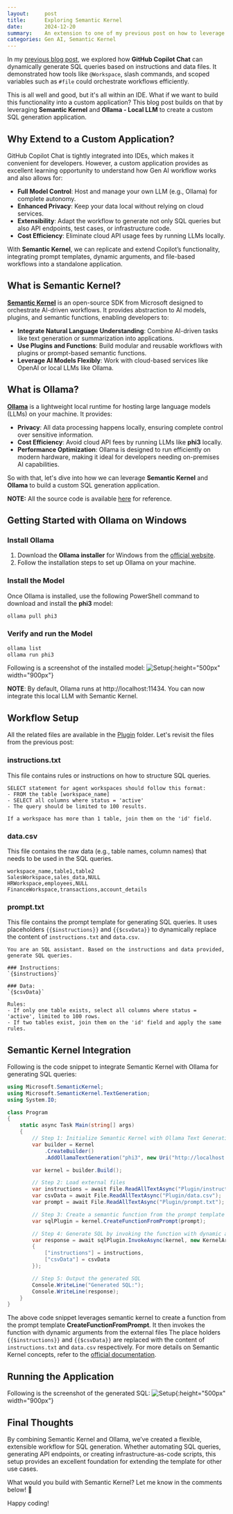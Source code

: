 ```yaml
---
layout:     post
title:      Exploring Semantic Kernel
date:       2024-12-20
summary:    An extension to one of my previous post on how to leverage Semantic Kernel to automatically generate SQL. 
categories: Gen AI, Semantic Kernel
---
```


In my [previous blog post]({{site.url}}/VsCode-CoPilot-CodeGeneration), we explored how **GitHub Copilot Chat** can dynamically generate SQL queries based on instructions and data files. It demonstrated how tools like `@Workspace`, slash commands, and scoped variables such as `#file` could orchestrate workflows efficiently. 

This is all well and good, but it's all within an IDE. What if we want to build this functionality into a custom application?  This blog post builds on that by leveraging **Semantic Kernel**  and  **Ollama - Local LLM** to create a custom SQL generation application.

## **Why Extend to a Custom Application?**

GitHub Copilot Chat is tightly integrated into IDEs, which makes it convenient for developers. However, a custom application provides as excellent learning opportunity to understand how Gen AI workflow works and also allows for:  
- **Full Model Control**: Host and manage your own LLM (e.g., Ollama) for complete autonomy.  
- **Enhanced Privacy**: Keep your data local without relying on cloud services.  
- **Extensibility**: Adapt the workflow to generate not only SQL queries but also API endpoints, test cases, or infrastructure code.  
- **Cost Efficiency**: Eliminate cloud API usage fees by running LLMs locally.  

With **Semantic Kernel**, we can replicate and extend Copilot’s functionality, integrating prompt templates, dynamic arguments, and file-based workflows into a standalone application.


## **What is Semantic Kernel?**

**[Semantic Kernel](https://github.com/microsoft/semantic-kernel)** is an open-source SDK from Microsoft designed to orchestrate AI-driven workflows. It provides abstraction to AI models, plugins, and semantic functions, enabling developers to: 

- **Integrate Natural Language Understanding**: Combine AI-driven tasks like text generation or summarization into applications.  
- **Use Plugins and Functions**: Build modular and reusable workflows with plugins or prompt-based semantic functions.  
- **Leverage AI Models Flexibly**: Work with cloud-based services like OpenAI or local LLMs like Ollama.  

## **What is Ollama?**

**[Ollama](https://github.com/ollama/ollama)** is a lightweight local runtime for hosting large language models (LLMs) on your machine. It provides:  
- **Privacy**: All data processing happens locally, ensuring complete control over sensitive information.  
- **Cost Efficiency**: Avoid cloud API fees by running LLMs like **phi3** locally.  
- **Performance Optimization**: Ollama is designed to run efficiently on modern hardware, making it ideal for developers needing on-premises AI capabilities.  

So with that, let's dive into how we can leverage **Semantic Kernel** and **Ollama** to build a custom SQL generation application.

**NOTE:** All the source code is available [here](https://github.com/AdiThakker/SemanticKernel.Plugins) for reference.  


## **Getting Started with Ollama on Windows**

### **Install Ollama**
1. Download the **Ollama installer** for Windows from the [official website](https://ollama.ai/download).
2. Follow the installation steps to set up Ollama on your machine.

### **Install the Model**
Once Ollama is installed, use the following PowerShell command to download and install the **phi3** model:
```powershell
ollama pull phi3
```

### **Verify and run the Model**
```powershell
ollama list
ollama run phi3
```

Following is a screenshot of the installed model:
![Setup]({{site.url}}/images/sk-1.png){:height="500px" width="900px"}

**NOTE**: By default, Ollama runs at http://localhost:11434. You can now integrate this local LLM with Semantic Kernel.


## **Workflow Setup**

All the related files are available in the [Plugin](https://github.com/AdiThakker/SemanticKernel.Plugins/tree/main/SemanticKernel.Plugins/Plugin) folder. Let's revisit the files from the previous post:

### **instructions.txt**

This file contains rules or instructions on how to structure SQL queries.

```plaintext
SELECT statement for agent workspaces should follow this format:
- FROM the table [workspace_name]
- SELECT all columns where status = 'active'
- The query should be limited to 100 results.

If a workspace has more than 1 table, join them on the 'id' field.
```

### **data.csv**

This file contains the raw data (e.g., table names, column names) that needs to be used in the SQL queries.

```plaintext
workspace_name,table1,table2
SalesWorkspace,sales_data,NULL
HRWorkspace,employees,NULL
FinanceWorkspace,transactions,account_details
```

### **prompt.txt**

This file contains the prompt template for generating SQL queries. It uses placeholders `{{$instructions}}` and `{{$csvData}}` to dynamically replace the content of `instructions.txt` and `data.csv`.

```plaintext
You are an SQL assistant. Based on the instructions and data provided, generate SQL queries.  

### Instructions:  
`{$instructions}`  

### Data:  
`{$csvData}`  

Rules:  
- If only one table exists, select all columns where status = 'active', limited to 100 rows.  
- If two tables exist, join them on the 'id' field and apply the same rules.  
```

## **Semantic Kernel Integration**

Following is the code snippet to integrate Semantic Kernel with Ollama for generating SQL queries:

```csharp
using Microsoft.SemanticKernel;
using Microsoft.SemanticKernel.TextGeneration;
using System.IO;

class Program
{
    static async Task Main(string[] args)
    {
        // Step 1: Initialize Semantic Kernel with Ollama Text Generation
        var builder = Kernel
            .CreateBuilder()
            .AddOllamaTextGeneration("phi3", new Uri("http://localhost:11434"));

        var kernel = builder.Build();

        // Step 2: Load external files
        var instructions = await File.ReadAllTextAsync("Plugin/instructions.txt");
        var csvData = await File.ReadAllTextAsync("Plugin/data.csv");
        var prompt = await File.ReadAllTextAsync("Plugin/prompt.txt");

        // Step 3: Create a semantic function from the prompt template
        var sqlPlugin = kernel.CreateFunctionFromPrompt(prompt);

        // Step 4: Generate SQL by invoking the function with dynamic arguments
        var response = await sqlPlugin.InvokeAsync(kernel, new KernelArguments
        {
            ["instructions"] = instructions,
            ["csvData"] = csvData
        });

        // Step 5: Output the generated SQL
        Console.WriteLine("Generated SQL:");
        Console.WriteLine(response);
    }
}
```

The above code snippet leverages semantic kernel to create a function from the prompt template **CreateFunctionFromPrompt**. It then invokes the function with dynamic arguments from the external files
The place holders `{{$instructions}}` and `{{$csvData}}` are replaced with the content of `instructions.txt` and `data.csv` respectively. For more details on Semantic Kernel concepts, refer to the [official documentation](
https://learn.microsoft.com/en-us/semantic-kernel/concepts/semantic-kernel-components?pivots=programming-language-csharp).

## **Running the Application**
Following is the screenshot of the generated SQL:
![Setup]({{site.url}}/images/sk-2.png){:height="500px" width="900px"}


## Final Thoughts
By combining Semantic Kernel and Ollama, we’ve created a flexible, extensible workflow for SQL generation. Whether automating SQL queries, generating API endpoints, or creating infrastructure-as-code scripts, this setup provides an excellent foundation for extending the template for other use cases.

What would you build with Semantic Kernel? Let me know in the comments below! 🚀

Happy coding!